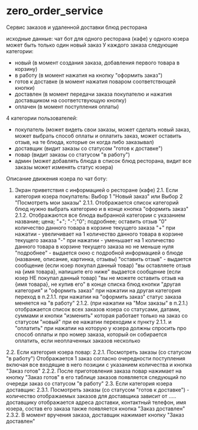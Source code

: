 # zero_order_service
Сервис заказов и удаленной доставки блюд ресторана

исходные данные:
чат бот для одного ресторана (кафе) у одного юзера может быть только один новый заказ
У каждого заказа следующие категории:
- новый (в момент создания заказа, добавления первого товара в корзину)
- в работу (в момент нажатия на кнопку "оформить заказ")
- готов к доставке (в момент нажатия поваром соответствющей кнопки)
- доставлен (в момент передачи заказа покупателю и нажатия доставщиком на соответствующую кнопку)
- оплачен (в момент поступления оплаты)

4 категории пользователей:
- покупатель (может видеть свои заказы, может сделать новый заказ, 
                    может выбрать способ оплаты и оплатить заказ, 
                    может оставить отзыв, на те блюда, которые он
                    когда либо заказывал)
- доставщик (видит заказы со статусом "готов к доставке")
- повар (видит заказы со статусом "в работу")
- админ (может добавлять блюда в список блюд ресторана, видит все заказы
                    может изменять статус юзера)

Описание движения юзера по чат боту:
1. Экран приветствия с информацией о ресторане (кафе)
2.1. Если категория юзера покупатель:
     Выбор 1 "Новый заказ" или Выбор 2 "Посмотреть мои заказы"
2.1.1. Отображается список категорий блюд нужно выбрать категорию 
       и в конце кнопка "оформить заказ"
2.1.2. Отображаются все блюда выбранной категории с указанием 
       название; цена; "+"; "-";"0"; подробнее; оставить отзыв
             "0" количество данного товара в корзине текущего заказа
             "+" при нажатии - увеличивает на 1 количество данного товара в корзине текущего заказа
             "-" при нажатии - уменьшает на 1 количество данного товара в корзине текущего заказа
                 но не меньше нуля
             "подробнее" - выдается окно с подробной информацией о блюде
             (название, описание, картинка, отзывы)
             "оставить отзыв" - выдается сообщение (если юзер покупал данный товар) 
                                "вы оставляете отзыв на {имя товара}, напишите его ниже"
                                выдается сообщение (если юзер НЕ покупал данный товар) 
                                "вы не можете оставить отзыв на {имя товара}, не купив его"
       в конце списка блюд кнопки "другая категория" и "оформить заказ"
       при нажатии на другая категория переход в п.2.1.1.
       при нажатии на "оформить заказ" статус заказа меняется на "в работу"
2.1.2. (при нажатии на "Мои заказы" в п.2.1.)
        отображается список всех заказов юзера со статусами, датами, суммами и кнопки "изменить"
        которая работает только на заказ со статусом "новый" при ее нажатии переходим к пункту 2.1.1.
        и "оплатить" при нажатии на которую у юзера должны спросить про способ оплаты 
        и про номер заказа, который он собирается оплатить, если неоплаченных заказов несколько

2.2. Если категория юзера повар:
2.2.1. Посмотреть заказы (со статусом "в работу")
       Отображается 1 заказ согласно очередности поступления включая все 
       входящие в него позиции с указанием количества и кнопка "Заказ готов"
2.2.2. После приготовления заказа повар нажимает на кнопку "Заказ готов" 
       в его таблице заказов появляется следующий по очереди заказ со статусом "в работу"
2.3. Если категория юзера доставщик:
2.3.1. Посмотреть заказы (со статусом "готов к доставке") 
       - количество отображаемых заказов для доставщика зависит от .....
       доставщику отображается адреса доставки, контактный телефон, имя юзера, состав его заказа
       также появляется кнопка "Заказ доставлен"
2.3.2. В момент вручения заказа, доставщик нажимает кнопку "Заказ доставлен" 

